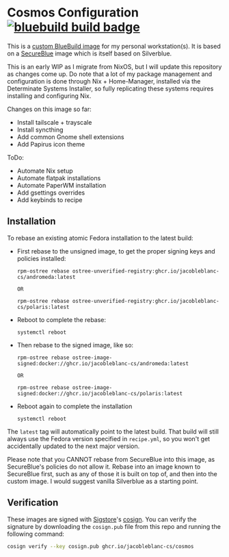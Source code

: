 # Cosmos Configuration &nbsp; [![bluebuild build badge](https://github.com/jacobleblanc-cs/cosmos/actions/workflows/build.yml/badge.svg)](https://github.com/jacobleblanc-cs/cosmos/actions/workflows/build.yml)

This is a [custom BlueBuild image](https://github.com/blue-build/template) for my personal workstation(s). It is based on a [SecureBlue](https://github.com/secureblue/secureblue) image which is itself based on Silverblue.

This is an early WIP as I migrate from NixOS, but I will update this repository as changes come up. Do note that a lot of my package management and configuration is done through Nix + Home-Manager, installed via the Determinate Systems Installer, so fully replicating these systems requires installing and configuring Nix.

Changes on this image so far:
 - Install tailscale + trayscale
 - Install syncthing
 - Add common Gnome shell extensions
 - Add Papirus icon theme

ToDo:
 - Automate Nix setup
 - Automate flatpak installations
 - Automate PaperWM installation
 - Add gsettings overrides
 - Add keybinds to recipe


## Installation


To rebase an existing atomic Fedora installation to the latest build:

- First rebase to the unsigned image, to get the proper signing keys and policies installed:
  ```
  rpm-ostree rebase ostree-unverified-registry:ghcr.io/jacobleblanc-cs/andromeda:latest

  OR

  rpm-ostree rebase ostree-unverified-registry:ghcr.io/jacobleblanc-cs/polaris:latest
  ```
- Reboot to complete the rebase:
  ```
  systemctl reboot
  ```
- Then rebase to the signed image, like so:
  ```
  rpm-ostree rebase ostree-image-signed:docker://ghcr.io/jacobleblanc-cs/andromeda:latest

  OR

  rpm-ostree rebase ostree-image-signed:docker://ghcr.io/jacobleblanc-cs/polaris:latest
  ```
- Reboot again to complete the installation
  ```
  systemctl reboot
  ```

The `latest` tag will automatically point to the latest build. That build will still always use the Fedora version specified in `recipe.yml`, so you won't get accidentally updated to the next major version.

Please note that you CANNOT rebase from SecureBlue into this image, as SecureBlue's policies do not allow it. Rebase into an image known to SecureBlue first, such as any of those it is built on top of, and then into the custom image. I would suggest vanilla Silverblue as a starting point.


## Verification

These images are signed with [Sigstore](https://www.sigstore.dev/)'s [cosign](https://github.com/sigstore/cosign). You can verify the signature by downloading the `cosign.pub` file from this repo and running the following command:

```bash
cosign verify --key cosign.pub ghcr.io/jacobleblanc-cs/cosmos
```

